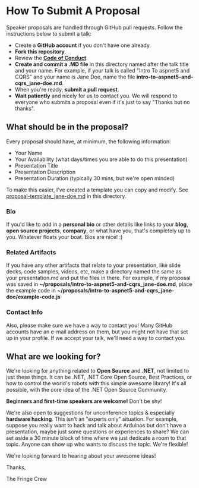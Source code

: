 
How To Submit A Proposal
========================

Speaker proposals are handled through GitHub pull requests. Follow the instructions below to submit a talk:

* Create a **GitHub account** if you don't have one already.
* **Fork this repository**.
* Review the **[Code of Conduct](https://github.com/dotnetfringe/dotnetfringe.github.io/blob/master/docs/code-of-conduct.md)**.
* **Create and commit a .MD file** in this directory named after the talk title and your name. For example, if your talk is called "Intro To aspnet5 and CQRS" and your name is Jane Doe, name the file **intro-to-aspnet5-and-cqrs_jane-doe.md**.
* When you're ready, **submit a pull request**.
* **Wait patiently** and nicely for us to contact you. We will respond to everyone who submits a proposal even if it's just to say "Thanks but no thanks".


What should be in the proposal?
-------------------------------

Every proposal should have, at minimum, the following information: 

* Your Name
* Your Availability (what days/times you are able to do this presentation)
* Presentation Title
* Presentation Description
* Presentation Duration (typically 30 mins, but we're open minded)

To make this easier, I've created a template you can copy and modify. See [proposal-template_jane-doe.md](https://github.com/dotnetfringe/dotnetfringe.github.io/blob/master/proposals/proposal-template_jane-doe.md) in this directory.

### Bio

If you'd like to add in a **personal bio** or other details like links to your **blog**, **open source projects**, **company**, or what have you, that's completely up to you. Whatever floats your boat. Bios are nice!  :)

### Related Artifacts

If you have any other artifacts that relate to your presentation, like slide decks, code samples, videos, etc, make a directory named the same as your presentation.md and put the files in there. For example, if my proposal was saved in **~/proposals/intro-to-aspnet5-and-cqrs_jane-doe.md**, place the example code in **~/proposals/intro-to-aspnet5-and-cqrs_jane-doe/example-code.js** 

### Contact Info

Also, please make sure we have a way to contact you! Many GitHub accounts have an e-mail address on them, but you might not have that set up in your profile. If we accept your talk, we'll need a way to contact you. 

What are we looking for?
------------------------

We're looking for anything related to **Open Source** and **.NET**, not limited to just these things. It can be .NET, .NET Core Open Source, Best Practices, or how to control the world's robots with this simple awesome library! It's all possible, with the core idea of the .NET Open Source Community.

**Beginners and first-time speakers are welcome!** Don't be shy!

We're also open to suggestions for unconference topics & especially **hardware hacking**. This isn't an "experts only" situation. For example, suppose you really want to hack and talk about Arduinos but don't have a presentation, maybe just some questions or experiences to share? We can set aside a 30 minute block of time where we just dedicate a room to that topic. Anyone can show up who wants to discuss the topic. We're flexible!

We're looking forward to hearing about your awesome ideas!


Thanks,

The Fringe Crew
